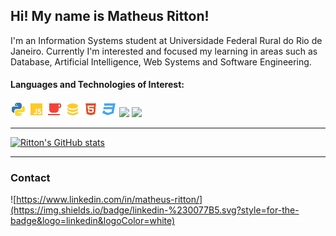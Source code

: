 ## Hi! My name is Matheus Ritton!

I'm an Information Systems student at Universidade Federal Rural do Rio de Janeiro. Currently I'm interested and focused my learning in areas such as Database, Artificial Intelligence, Web Systems and Software Engineering.

#### Languages and Technologies of Interest:

<img src="https://raw.githubusercontent.com/PKief/vscode-material-icon-theme/4840634c897f948a89c2b9941c873f366a94c56d/icons/python.svg" height=25> <img src="https://raw.githubusercontent.com/PKief/vscode-material-icon-theme/4840634c897f948a89c2b9941c873f366a94c56d/icons/javascript.svg" height=25> <img src="https://raw.githubusercontent.com/PKief/vscode-material-icon-theme/4840634c897f948a89c2b9941c873f366a94c56d/icons/java.svg" height=25> <img src="https://raw.githubusercontent.com/PKief/vscode-material-icon-theme/4840634c897f948a89c2b9941c873f366a94c56d/icons/database.svg" height=25> <img src="https://raw.githubusercontent.com/PKief/vscode-material-icon-theme/4840634c897f948a89c2b9941c873f366a94c56d/icons/html.svg" height=25> <img src="https://raw.githubusercontent.com/PKief/vscode-material-icon-theme/4840634c897f948a89c2b9941c873f366a94c56d/icons/css.svg" height=25> <img src="https://cdn-icons-png.flaticon.com/512/5968/5968705.png" height=25> <img src="https://cdn-icons-png.flaticon.com/512/5968/5968520.png" height=25>

---

[![Ritton's GitHub stats](https://github-readme-stats.vercel.app/api?username=matheusritton&show_icons=true&theme=tokyonight)](https://github.com/matheusritton/github-readme-stats)

---
### Contact
![https://www.linkedin.com/in/matheus-ritton/](https://img.shields.io/badge/linkedin-%230077B5.svg?style=for-the-badge&logo=linkedin&logoColor=white)
